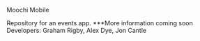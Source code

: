 Moochi Mobile

Repository for an events app. 
***More information coming soon
Developers: Graham Rigby, Alex Dye, Jon Cantle
